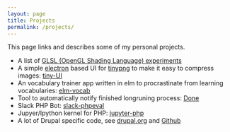 ```yaml
---
layout: page
title: Projects
permalink: /projects/
---
```


This page links and describes some of my personal projects.

<ul>
  <li>A list of <a href="https://daniel.town/shader/">GLSL (OpenGL Shading Language) experiments</a></li>
  <li>A simple <a href="https://electron.atom.io/">electron</a> based UI for <a href="https://https://tinypng.com/">tinypng</a> to make it easy to compress images: <a href="https://github.com/dawehner/tiny-ui">tiny-UI</a></li>
  <li>An vocabulary trainer app written in elm to procrastinate from learning vocabularies: <a href="https://github.com/dawehner/elm-vocab">elm-vocab</a></li>
  <li>Tool to automatically notify finished longruning process: <a href="https://github.com/dawehner/done">Done</a></li>
  <li>Slack PHP Bot: <a href="https://github.com/dawehner/slack-phpeval">slack-phpeval</a></li>
  <li>Jupyer/Ipython kernel for PHP: <a href="https://github.com/dawehner/jupyter-php">jupyter-php</a></li>
  <li>A lot of Drupal specific code, see <a href="https://drupal.org/u/dawehner">drupal.org</a> and <a href="https://github.com/dawehner">Github</a></li>
</ul>

